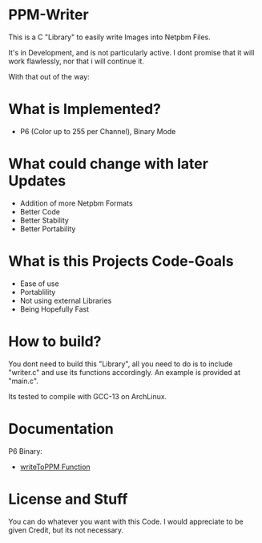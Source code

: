 # PPM-Writer
This is a C "Library" to easily write Images into Netpbm Files.

It's in Development, and is not particularly active.
I dont promise that it will work flawlessly, nor that i will continue it.

With that out of the way:

# What is Implemented?
- P6 (Color up to 255 per Channel), Binary Mode

# What could change with later Updates
- Addition of more Netpbm Formats
- Better Code
- Better Stability
- Better Portability

# What is this Projects Code-Goals
- Ease of use
- Portablility
- Not using external Libraries
- Being Hopefully Fast

# How to build?
You dont need to build this "Library", all you need to do is to include "writer.c" and use its functions accordingly.
An example is provided at "main.c".

Its tested to compile with GCC-13 on ArchLinux.

# Documentation
P6 Binary:
- <a href="doc/writeToPPM.md">writeToPPM Function</a>

# License and Stuff
You can do whatever you want with this Code.
I would appreciate to be given Credit, but its not necessary.
